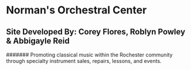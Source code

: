 # Norman's Orchestral Center
## Site Developed By: Corey Flores, Roblyn Powley & Abbigayle Reid
####### Promoting classical music within the Rochester community through specialty instrument sales, repairs, lessons, and events.
